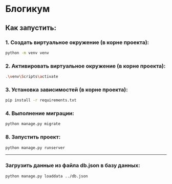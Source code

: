 # Блогикум

## Как запустить:

### 1. Cоздать виртуальное окружение (в корне проекта):

```sh
python -m venv venv
```

### 2. Активировать виртуальное окружение (в корне проекта):

```sh
.\venv\Scripts\activate
```

### 3. Установка зависимостей (в корне проекта):

```sh
pip install -r requirements.txt
```

### 4. Выполнение миграции:

```sh
python manage.py migrate
```

### 8. Запустить проект:

```sh
python manage.py runserver
```

---

### Загрузить данные из файла db.json в базу данных:

```sh
python manage.py loaddata ../db.json
```
